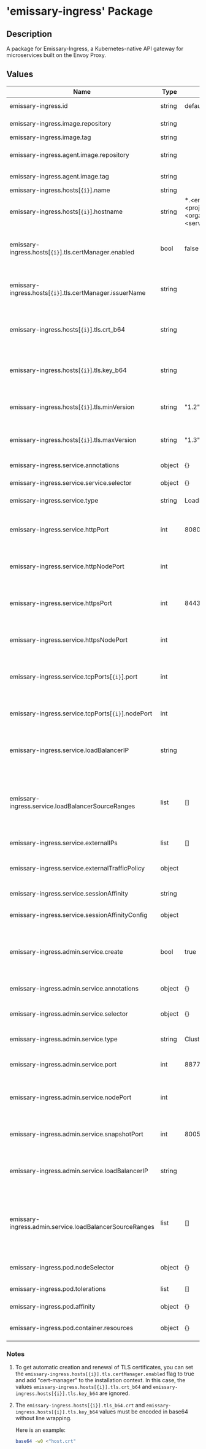 # 'emissary-ingress' Package

## Description

A package for Emissary-Ingress, a Kubernetes-native API gateway for microservices built on the Envoy Proxy.

## Values

| Name                                                     | Type   | Default                                                                    | Description                                                      |
|----------------------------------------------------------|--------|----------------------------------------------------------------------------|------------------------------------------------------------------|
| emissary-ingress.id                                      | string | default                                                                    | Emissary-Ingress ID                                              |
| emissary-ingress.image.repository                        | string |                                                                            | Image repository                                                 |
| emissary-ingress.image.tag                               | string |                                                                            | Image tag                                                        |
| emissary-ingress.agent.image.repository                  | string |                                                                            | Agent image repository                                           |
| emissary-ingress.agent.image.tag                         | string |                                                                            | Agent image tag                                                  |
| emissary-ingress.hosts[`{i}`].name                       | string |                                                                            | Host name                                                        |
| emissary-ingress.hosts[`{i}`].hostname                   | string | *.\<environment\>.\<project\>.\<organization\>.local:\<service.httpsPort\> | Host hostname                                                    |
| emissary-ingress.hosts[`{i}`].tls.certManager.enabled    | bool   | false                                                                      | Host TLS cert-manager enabled flag                               |
| emissary-ingress.hosts[`{i}`].tls.certManager.issuerName | string |                                                                            | Host TLS cert-manager issuer name                                |
| emissary-ingress.hosts[`{i}`].tls.crt_b64                | string |                                                                            | Host TLS certificate, in base64 without line wrapping            |
| emissary-ingress.hosts[`{i}`].tls.key_b64                | string |                                                                            | Host TLS key, in base64 without line wrapping                    |
| emissary-ingress.hosts[`{i}`].tls.minVersion             | string | "1.2"                                                                      | Minimum TLS protocol version                                     |
| emissary-ingress.hosts[`{i}`].tls.maxVersion             | string | "1.3"                                                                      | Maximum TLS protocol version                                     |
| emissary-ingress.service.annotations                     | object | {}                                                                         | Service annotations                                              |
| emissary-ingress.service.service.selector                | object | {}                                                                         | Service selector                                                 |
| emissary-ingress.service.type                            | string | LoadBalancer                                                               | Service type                                                     |
| emissary-ingress.service.httpPort                        | int    | 8080                                                                       | HTTP port on which Emissary-Ingress is listening on              |
| emissary-ingress.service.httpNodePort                    | int    |                                                                            | Used if service type is NodePort                                 |
| emissary-ingress.service.httpsPort                       | int    | 8443                                                                       | HTTPS port on which Emissary-Ingress is listening on             |
| emissary-ingress.service.httpsNodePort                   | int    |                                                                            | Used if service type is NodePort                                 |
| emissary-ingress.service.tcpPorts[`{i}`].port            | int    |                                                                            | TCP port on which Emissary-Ingress is listening on               |
| emissary-ingress.service.tcpPorts[`{i}`].nodePort        | int    |                                                                            | Used if service type is NodePort                                 |
| emissary-ingress.service.loadBalancerIP                  | string |                                                                            | IP address to assign (if cloud provider supports it)             |
| emissary-ingress.service.loadBalancerSourceRanges        | list   | []                                                                         | Passed to cloud provider load balancer if created (e.g: AWS ELB) |
| emissary-ingress.service.externalIPs                     | list   | []                                                                         | Service external IPs                                             |
| emissary-ingress.service.externalTrafficPolicy           | object |                                                                            | External traffic policy for the service                          |
| emissary-ingress.service.sessionAffinity                 | string |                                                                            | Session affinity                                                 |
| emissary-ingress.service.sessionAffinityConfig           | object |                                                                            | Session affinity config                                          |
| emissary-ingress.admin.service.create                    | bool   | true                                                                       | If true, create a service for Emissary-Ingress's admin UI        |
| emissary-ingress.admin.service.annotations               | object | {}                                                                         | Admin service annotations                                        |
| emissary-ingress.admin.service.selector                  | object | {}                                                                         | Admin service selector                                           |
| emissary-ingress.admin.service.type                      | string | ClusterIP                                                                  | Admin service type                                               |
| emissary-ingress.admin.service.port                      | int    | 8877                                                                       | Admin service port                                               |
| emissary-ingress.admin.service.nodePort                  | int    |                                                                            | Used if admin service type is NodePort                           |
| emissary-ingress.admin.service.snapshotPort              | int    | 8005                                                                       | Admin service snapshot port                                      |
| emissary-ingress.admin.service.loadBalancerIP            | string |                                                                            | IP address to assign (if cloud provider supports it)             |
| emissary-ingress.admin.service.loadBalancerSourceRanges  | list   | []                                                                         | Passed to cloud provider load balancer if created (e.g: AWS ELB) |
| emissary-ingress.pod.nodeSelector                        | object | {}                                                                         | Node selection constraint                                        |
| emissary-ingress.pod.tolerations                         | list   | []                                                                         | Pod tolerations                                                  |
| emissary-ingress.pod.affinity                            | object | {}                                                                         | Node affinity                                                    |
| emissary-ingress.pod.container.resources                 | object | {}                                                                         | Resource requests and limits                                     |

### Notes

1. To get automatic creation and renewal of TLS certificates, you can set the
   `emissary-ingress.hosts[{i}].tls.certManager.enabled` flag to true and add "cert-manager" to the installation
   context. In this case, the values `emissary-ingress.hosts[{i}].tls.crt_b64` and
   `emissary-ingress.hosts[{i}].tls.key_b64` are ignored.

2. The `emissary-ingress.hosts[{i}].tls_b64.crt` and `emissary-ingress.hosts[{i}].tls.key_b64` values must be encoded in
   base64 without line wrapping.

   Here is an example:
   ```bash
   base64 -w0 <"host.crt"
   ```
